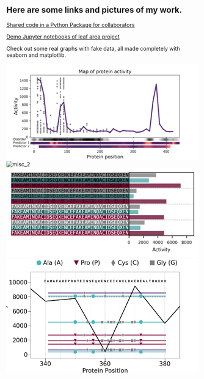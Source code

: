 ## Here are some links and pictures of my work.

[Shared code in a Python Package for collaborators](https://github.com/massivejords/tools)

[Demo Jupyter notebooks of leaf area project](https://github.com/massivejords/Agar-plate-leaf-area)

Check out some real graphs with fake data, all made completely with seaborn and matplotlib.

![Graph with colorbars](https://github.com/massivejords/massivejords/raw/main/misc_1.png)
![misc_2](https://user-images.githubusercontent.com/72272198/221002547-85499a32-02bd-4192-8da0-0004e0448103.png)![Graph with legend and tile bars](https://github.com/massivejords/massivejords/raw/main/misc_3.png)
![Graph with sequences](https://github.com/massivejords/massivejords/raw/main/misc_4.png)

